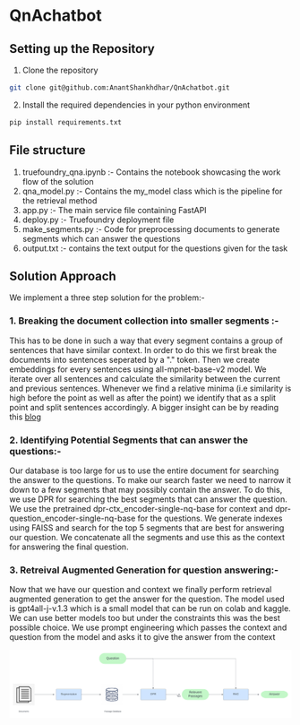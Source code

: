 # QnAchatbot

## Setting up the Repository
1. Clone the repository
```sh
git clone git@github.com:AnantShankhdhar/QnAchatbot.git
```
2. Install the required dependencies in your python environment
```sh
pip install requirements.txt
```

## File structure
1. truefoundry_qna.ipynb :- Contains the notebook showcasing the work flow of the solution
2. qna_model.py :- Contains the my_model class which is the pipeline for the retrieval method
3. app.py :- The main service file containing FastAPI 
4. deploy.py :- Truefoundry deployment file
5. make_segments.py :- Code for preprocessing documents to generate segments which can answer the questions
6. output.txt :- contains the text output for the questions given for the task

## Solution Approach
We implement a three step solution for the problem:-
### 1. Breaking the document collection into smaller segments :- 
This has to be done in such a way that every segment contains a group of sentences that have similar context.
In order to do this we first break the documents into sentences seperated by a "." token. Then we create embeddings for every sentences using all-mpnet-base-v2 model. We iterate over all sentences and calculate the similarity between the current and previous sentences. Whenever we find a relative minima (i.e similarity is high before the point as well as after the point) we identify that as a split point and split sentences accordingly. A bigger insight can be by reading this [blog](https://medium.com/@npolovinkin/how-to-chunk-text-into-paragraphs-using-python-8ae66be38ea6)

### 2. Identifying Potential Segments that can answer the questions:-
Our database is too large for us to use the entire document for searching the answer to the questions. To make our search faster we need to narrow it down to a few segments that may possibly contain the answer. To do this, we use DPR for searching the best segments that can answer the question. We use the pretrained dpr-ctx_encoder-single-nq-base for context and dpr-question_encoder-single-nq-base for the questions. We generate indexes using FAISS and search for the top 5 segments that are best for answering our question. We concatenate all the segments and use this as the context for answering the final question.

### 3. Retreival Augmented Generation for question answering:-
Now that we have our question and context we finally perform retrieval augmented generation to get the answer for the question. The model used is gpt4all-j-v.1.3 which is a small model that can be run on colab and kaggle. We can use better models too but under the constraints this was the best possible choice. We use prompt engineering which passes the context and question from the model and asks it to give the answer from the context


![Pipeline for QNA](https://github.com/AnantShankhdhar/QnAchatbot/blob/main/qna_pipeline.png "QNA Pipeline")

